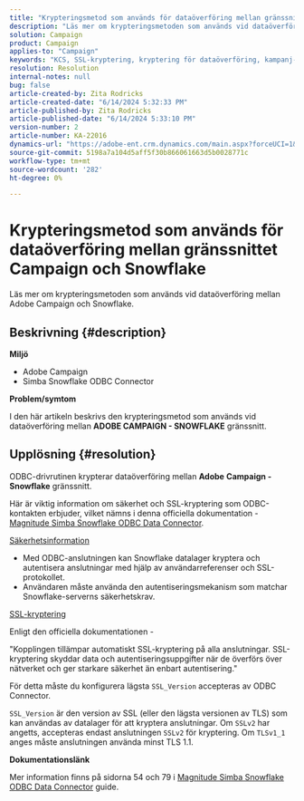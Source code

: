 ```yaml
---
title: "Krypteringsmetod som används för dataöverföring mellan gränssnittet Campaign - Snowflake"
description: "Läs mer om krypteringsmetoden som används vid dataöverföring mellan Adobe Campaign och Snowflake."
solution: Campaign
product: Campaign
applies-to: "Campaign"
keywords: "KCS, SSL-kryptering, kryptering för dataöverföring, kampanj-snowflake-gränssnitt, ODBC-drivrutin"
resolution: Resolution
internal-notes: null
bug: false
article-created-by: Zita Rodricks
article-created-date: "6/14/2024 5:32:33 PM"
article-published-by: Zita Rodricks
article-published-date: "6/14/2024 5:33:10 PM"
version-number: 2
article-number: KA-22016
dynamics-url: "https://adobe-ent.crm.dynamics.com/main.aspx?forceUCI=1&pagetype=entityrecord&etn=knowledgearticle&id=2cfc4112-742a-ef11-840a-002248084fbb"
source-git-commit: 5198a7a104d5aff5f30b866061663d5b0028771c
workflow-type: tm+mt
source-wordcount: '282'
ht-degree: 0%

---
```


# Krypteringsmetod som används för dataöverföring mellan gränssnittet Campaign och Snowflake


Läs mer om krypteringsmetoden som används vid dataöverföring mellan Adobe Campaign och Snowflake.

## Beskrivning {#description}


<b>Miljö</b>

- Adobe Campaign
- Simba Snowflake ODBC Connector


<b>Problem/symtom</b>

I den här artikeln beskrivs den krypteringsmetod som används vid dataöverföring mellan <b>ADOBE CAMPAIGN - SNOWFLAKE</b> gränssnitt.


## Upplösning {#resolution}


ODBC-drivrutinen krypterar dataöverföring mellan <b>Adobe</b> <b>Campaign - Snowflake</b> gränssnitt.

Här är viktig information om säkerhet och SSL-kryptering som ODBC-kontakten erbjuder, vilket nämns i denna officiella dokumentation - [Magnitude Simba Snowflake ODBC Data Connector](https://docs.posit.co/drivers/1.8.0/pdf/Simba%20Snowflake%20ODBC%20Connector%20Install%20and%20Configuration%20Guide.pdf).

<u>Säkerhetsinformation</u>

- Med ODBC-anslutningen kan Snowflake datalager kryptera och autentisera anslutningar med hjälp av användarreferenser och SSL-protokollet.
- Användaren måste använda den autentiseringsmekanism som matchar Snowflake-serverns säkerhetskrav.


<u>SSL-kryptering</u>

Enligt den officiella dokumentationen -

&quot;Kopplingen tillämpar automatiskt SSL-kryptering på alla anslutningar. SSL-kryptering skyddar data och autentiseringsuppgifter när de överförs över nätverket och ger starkare säkerhet än enbart autentisering.&quot;

För detta måste du konfigurera lägsta `SSL_Version` accepteras av ODBC Connector.

`SSL_Version` är den version av SSL (eller den lägsta versionen av TLS) som kan användas av datalager för att kryptera anslutningar. Om `SSLv2` har angetts, accepteras endast anslutningen `SSLv2` för kryptering. Om `TLSv1_1` anges måste anslutningen använda minst TLS 1.1.

<b>Dokumentationslänk</b>

Mer information finns på sidorna 54 och 79 i [Magnitude Simba Snowflake ODBC Data Connector](https://docs.posit.co/drivers/1.8.0/pdf/Simba%20Snowflake%20ODBC%20Connector%20Install%20and%20Configuration%20Guide.pdf) guide.
